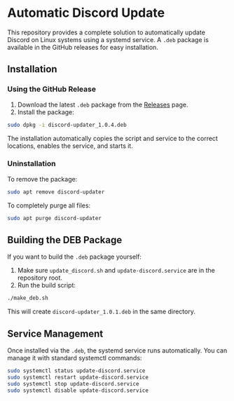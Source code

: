 # Automatic Discord Update

This repository provides a complete solution to automatically update Discord on Linux systems using a systemd service. A `.deb` package is available in the GitHub releases for easy installation.

## Installation

### Using the GitHub Release

1. Download the latest `.deb` package from the [Releases](https://github.com/MartinK7/AutoUpdateDiscord-DEB/releases) page.  
2. Install the package:

```bash
sudo dpkg -i discord-updater_1.0.4.deb
````

The installation automatically copies the script and service to the correct locations, enables the service, and starts it.

### Uninstallation

To remove the package:

```bash
sudo apt remove discord-updater
```

To completely purge all files:

```bash
sudo apt purge discord-updater
```

## Building the DEB Package

If you want to build the `.deb` package yourself:

1. Make sure `update_discord.sh` and `update-discord.service` are in the repository root.
2. Run the build script:

```bash
./make_deb.sh
```

This will create `discord-updater_1.0.1.deb` in the same directory.

## Service Management

Once installed via the `.deb`, the systemd service runs automatically.
You can manage it with standard systemctl commands:

```bash
sudo systemctl status update-discord.service
sudo systemctl restart update-discord.service
sudo systemctl stop update-discord.service
sudo systemctl disable update-discord.service
```
